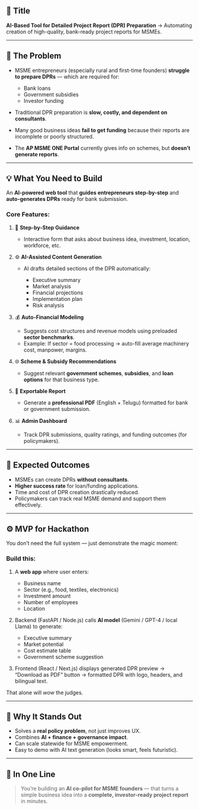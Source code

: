 ## 🧩 **Title**

**AI-Based Tool for Detailed Project Report (DPR) Preparation**
→ Automating creation of high-quality, bank-ready project reports for MSMEs.

---

## 🧠 **The Problem**

* MSME entrepreneurs (especially rural and first-time founders) **struggle to prepare DPRs** — which are required for:

  * Bank loans
  * Government subsidies
  * Investor funding
* Traditional DPR preparation is **slow, costly, and dependent on consultants**.
* Many good business ideas **fail to get funding** because their reports are incomplete or poorly structured.
* The **AP MSME ONE Portal** currently gives info on schemes, but **doesn’t generate reports**.

---

## 💡 **What You Need to Build**

An **AI-powered web tool** that **guides entrepreneurs step-by-step** and **auto-generates DPRs** ready for bank submission.

### Core Features:

1. 🧠 **Step-by-Step Guidance**

   * Interactive form that asks about business idea, investment, location, workforce, etc.

2. ⚙️ **AI-Assisted Content Generation**

   * AI drafts detailed sections of the DPR automatically:

     * Executive summary
     * Market analysis
     * Financial projections
     * Implementation plan
     * Risk analysis

3. 💰 **Auto-Financial Modeling**

   * Suggests cost structures and revenue models using preloaded **sector benchmarks**.
   * Example: If sector = food processing → auto-fill average machinery cost, manpower, margins.

4. 🌐 **Scheme & Subsidy Recommendations**

   * Suggest relevant **government schemes**, **subsidies**, and **loan options** for that business type.

5. 📄 **Exportable Report**

   * Generate a **professional PDF** (English + Telugu) formatted for bank or government submission.

6. 📊 **Admin Dashboard**

   * Track DPR submissions, quality ratings, and funding outcomes (for policymakers).

---

## 🎯 **Expected Outcomes**

* MSMEs can create DPRs **without consultants**.
* **Higher success rate** for loan/funding applications.
* Time and cost of DPR creation drastically reduced.
* Policymakers can track real MSME demand and support them effectively.

---

## ⚙️ **MVP for Hackathon**

You don’t need the full system — just demonstrate the magic moment:

### Build this:

1. A **web app** where user enters:

   * Business name
   * Sector (e.g., food, textiles, electronics)
   * Investment amount
   * Number of employees
   * Location

2. Backend (FastAPI / Node.js) calls **AI model** (Gemini / GPT-4 / local Llama) to generate:

   * Executive summary
   * Market potential
   * Cost estimate table
   * Government scheme suggestion

3. Frontend (React / Next.js) displays generated DPR preview →
   “Download as PDF” button → formatted DPR with logo, headers, and bilingual text.

That alone will *wow* the judges.

---

## 🌟 **Why It Stands Out**

* Solves a **real policy problem**, not just improves UX.
* Combines **AI + finance + governance impact**.
* Can scale statewide for MSME empowerment.
* Easy to demo with AI text generation (looks smart, feels futuristic).

---

## 🧭 **In One Line**

> You’re building an **AI co-pilot for MSME founders** —
> that turns a simple business idea into a **complete, investor-ready project report** in minutes.